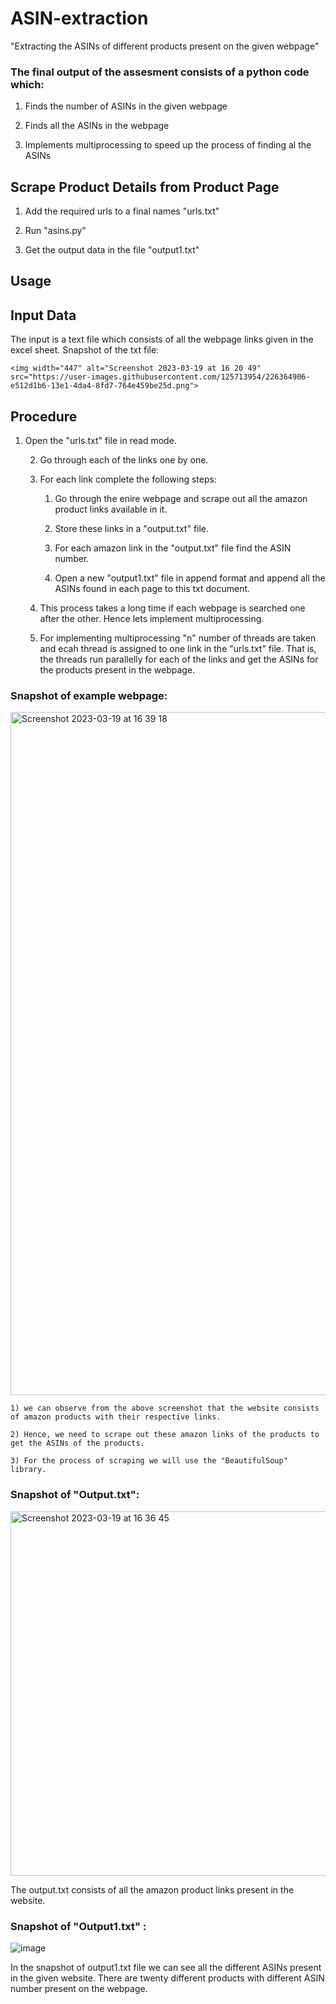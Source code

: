 # ASIN-extraction
"Extracting the ASINs of different products present on the given webpage"
### The final output of the assesment consists of a python code which:

1) Finds the number of ASINs in the given webpage

2) Finds all the ASINs in the webpage

3) Implements multiprocessing to speed up the process of finding al the ASINs

## Scrape Product Details from Product Page

 1) Add the required urls to a final names "urls.txt"
 
 2) Run  "asins.py"
 
 3) Get the output data in the file "output1.txt"

## Usage

## Input Data

The input is a text file which consists of all the webpage links given in the excel sheet.
Snapshot of the txt file: 

    <img width="447" alt="Screenshot 2023-03-19 at 16 20 49" src="https://user-images.githubusercontent.com/125713954/226364906-e512d1b6-13e1-4da4-8fd7-764e459be25d.png">

## Procedure

1) Open the "urls.txt" file in read mode.

    2) Go through each of the links one by one.

    3) For each link complete the following steps:

        1) Go through the enire webpage and scrape out all the amazon product links available in it.
    
        2) Store these links in a "output.txt" file.
    
        3) For each amazon link in the "output.txt" file find the ASIN number.
    
        4) Open a new "output1.txt" file in append format and append all the ASINs found in each page to this txt document.
    
    4) This process takes a long time if each webpage is searched one after the other. Hence lets implement multiprocessing.

    5) For implementing multiprocessing "n" number of threads are taken and ecah thread is assigned to one link in the "urls.txt" file. That is, the threads run parallelly for each of the links and get the ASINs for the products present in the webpage.

### Snapshot of example webpage:

<img width="1093" alt="Screenshot 2023-03-19 at 16 39 18" src="https://user-images.githubusercontent.com/125713954/226365583-8540378a-26fc-4906-86d6-f51ded3b16ce.png">

    1) we can observe from the above screenshot that the website consists of amazon products with their respective links. 
     
    2) Hence, we need to scrape out these amazon links of the products to get the ASINs of the products. 
    
    3) For the process of scraping we will use the "BeautifulSoup" library.
    
### Snapshot of "Output.txt":

<img width="583" alt="Screenshot 2023-03-19 at 16 36 45" src="https://user-images.githubusercontent.com/125713954/226365338-dbb1f010-57ac-46fa-ac9e-2dcec43ab2a3.png">


 The output.txt consists of all the amazon product links present in the website.
 
 ### Snapshot of "Output1.txt" :
 
 ![image](https://user-images.githubusercontent.com/125713954/226366040-7fee51be-2f7e-448a-8aba-b2afb2f1c403.png)

 In the snapshot of output1.txt file we can see all the different ASINs present in the given website. There are twenty different products with different ASIN number present on the webpage.
